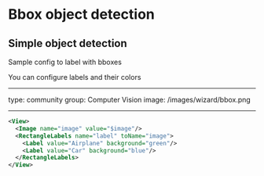 # Bbox object detection

## Simple object detection

Sample config to label with bboxes

You can configure labels and their colors

---

type: community
group: Computer Vision
image: /images/wizard/bbox.png

---

```xml
<View>
  <Image name="image" value="$image"/>
  <RectangleLabels name="label" toName="image">
    <Label value="Airplane" background="green"/>
    <Label value="Car" background="blue"/>
  </RectangleLabels>
</View>
```
